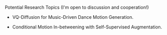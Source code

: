 Potential Research Topics (I'm open to discussion and cooperation!)

- VQ-Diffusion for Music-Driven Dance Motion Generation.

- Conditional Motion In-betweening with Self-Supervised Augmentation.
